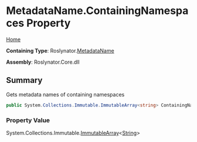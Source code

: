 # MetadataName\.ContainingNamespaces Property

[Home](../../../README.md)

**Containing Type**: Roslynator\.[MetadataName](../README.md)

**Assembly**: Roslynator\.Core\.dll

## Summary

Gets metadata names of containing namespaces

```csharp
public System.Collections.Immutable.ImmutableArray<string> ContainingNamespaces { get; }
```

### Property Value

System\.Collections\.Immutable\.[ImmutableArray](https://docs.microsoft.com/en-us/dotnet/api/system.collections.immutable.immutablearray-1)\<[String](https://docs.microsoft.com/en-us/dotnet/api/system.string)>


